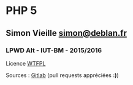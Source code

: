 # PHP 5
## Simon Vieille <simon@deblan.fr>

### LPWD Alt - IUT-BM - 2015/2016

Licence [WTFPL](http://www.wtfpl.net/)

Sources : [Gitlab](https://gitlab.deblan.org/deblan/cours-php/src/master/un_peu_plus_loins/les_fonctions.md) (pull requests appréciées **:)**)
